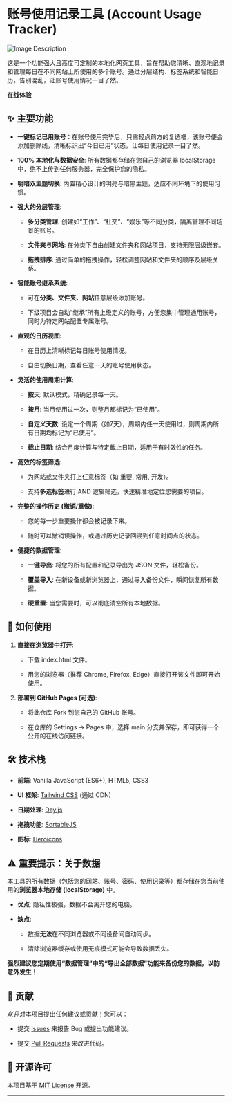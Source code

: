 # 账号使用记录工具 (Account Usage Tracker)


![Image Description](https://i.imghippo.com/files/iWot4595ZnM.png)



这是一个功能强大且高度可定制的本地化网页工具，旨在帮助您清晰、直观地记录和管理每日在不同网站上所使用的多个账号。通过分层结构、标签系统和智能日历，告别混乱，让账号使用情况一目了然。

**[在线体验 ](https://aceko-007.github.io/TrackAcc/)** 

## ✨ 主要功能


* **一键标记已用账号**：在账号使用完毕后，只需轻点前方的复选框，该账号便会添加删除线，清晰标识出“今日已用”状态，让每日使用记录一目了然。

* **100% 本地化与数据安全**: 所有数据都存储在您自己的浏览器 localStorage 中，绝不上传到任何服务器，完全保护您的隐私。

* **明暗双主题切换**: 内置精心设计的明亮与暗黑主题，适应不同环境下的使用习惯。

* **强大的分层管理**:

  * **多分类管理**: 创建如“工作”、“社交”、“娱乐”等不同分类，隔离管理不同场景的账号。

  * **文件夹与网站**: 在分类下自由创建文件夹和网站项目，支持无限层级嵌套。

  * **拖拽排序**: 通过简单的拖拽操作，轻松调整网站和文件夹的顺序及层级关系。

* **智能账号继承系统**:

  * 可在**分类、文件夹、网站**任意层级添加账号。

  * 下级项目会自动“继承”所有上级定义的账号，方便您集中管理通用账号，同时为特定网站配置专属账号。

* **直观的日历视图**:

  * 在日历上清晰标记每日账号使用情况。

  * 自由切换日期，查看任意一天的账号使用状态。

* **灵活的使用周期计算**:

  * **按天**: 默认模式，精确记录每一天。

  * **按月**: 当月使用过一次，则整月都标记为“已使用”。

  * **自定义天数**: 设定一个周期（如7天），周期内任一天使用过，则周期内所有日期均标记为“已使用”。

  * **截止日期**: 结合月度计算与特定截止日期，适用于有时效性的任务。

* **高效的标签筛选**:

  * 为网站或文件夹打上任意标签（如 重要, 常用, 开发）。

  * 支持**多选标签**进行 AND 逻辑筛选，快速精准地定位您需要的项目。

* **完整的操作历史 (撤销/重做)**:

  * 您的每一步重要操作都会被记录下来。

  * 随时可以撤销误操作，或通过历史记录回溯到任意时间点的状态。

* **便捷的数据管理**:

  * **一键导出**: 将您的所有配置和记录导出为 JSON 文件，轻松备份。

  * **覆盖导入**: 在新设备或新浏览器上，通过导入备份文件，瞬间恢复所有数据。

  * **硬重置**: 当您需要时，可以彻底清空所有本地数据。

## 🚀 如何使用

1. **直接在浏览器中打开**:

   * 下载 index.html 文件。

   * 用您的浏览器（推荐 Chrome, Firefox, Edge）直接打开该文件即可开始使用。

2. **部署到 GitHub Pages (可选)**:

   * 将此仓库 Fork 到您自己的 GitHub 账号。

   * 在仓库的 Settings -> Pages 中，选择 main 分支并保存，即可获得一个公开的在线访问链接。

## 🛠️ 技术栈

* **前端**: Vanilla JavaScript (ES6+), HTML5, CSS3

* **UI 框架**: [Tailwind CSS](https://www.google.com/url?sa=E\&q=https%3A%2F%2Ftailwindcss.com%2F) (通过 CDN)

* **日期处理**: [Day.js](https://www.google.com/url?sa=E\&q=https%3A%2F%2Fday.js.org%2F)

* **拖拽功能**: [SortableJS](https://www.google.com/url?sa=E\&q=https%3A%2F%2Fgithub.com%2FSortableJS%2FSortable)

* **图标**: [Heroicons](https://www.google.com/url?sa=E\&q=https%3A%2F%2Fheroicons.com%2F)

## ⚠️ 重要提示：关于数据

本工具的所有数据（包括您的网站、账号、密码、使用记录等）都存储在您当前使用的**浏览器本地存储 (localStorage)** 中。

* **优点**: 隐私性极强，数据不会离开您的电脑。

* **缺点**:

  * 数据**无法**在不同浏览器或不同设备间自动同步。

  * 清除浏览器缓存或使用无痕模式可能会导致数据丢失。

**强烈建议您定期使用“数据管理”中的“导出全部数据”功能来备份您的数据，以防意外发生！**

## 🤝 贡献

欢迎对本项目提出任何建议或贡献！您可以：

* 提交 [Issues](https://www.google.com/url?sa=E\&q=https%3A%2F%2Fgithub.com%2Fyour-username%2Fyour-repo%2Fissues) 来报告 Bug 或提出功能建议。

* 提交 [Pull Requests](https://www.google.com/url?sa=E\&q=https%3A%2F%2Fgithub.com%2Fyour-username%2Fyour-repo%2Fpulls) 来改进代码。

## 📄 开源许可

本项目基于 [MIT License](https://www.google.com/url?sa=E\&q=LICENSE) 开源。

- - -
